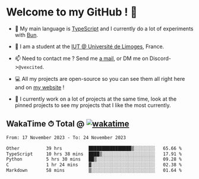 # Welcome to my GitHub ! 🌃

- 🔭 My main language is [TypeScript](https://www.typescriptlang.org/) and I currently do a lot of experiments with [Bun](https://bun.sh).

- 🌱 I am a student at the [IUT @ Université de Limoges](https://iut.unilim.fr), France.

- 📫 Need to contact me ? Send me <a href="mailto:mikkel@milescode.dev">a mail</a>, or DM me on Discord->`@vexcited`.

- 💻 All my projects are open-source so you can see them all right here and on <a href="https://vexcited.vercel.app">my website</a> !

- 👀 I currently work on a lot of projects at the same time, look at the pinned projects to see my projects that I like the most currently.

## WakaTime ⏱ Total @ [![wakatime](https://wakatime.com/badge/user/0839e595-e07a-435c-8d59-ed95f2a3d6dd.svg)](https://wakatime.com/@0839e595-e07a-435c-8d59-ed95f2a3d6dd)

<!--START_SECTION:waka-->

```txt
From: 17 November 2023 - To: 24 November 2023

Other          39 hrs          ████████████████▒░░░░░░░░   65.66 %
TypeScript     10 hrs 38 mins  ████▒░░░░░░░░░░░░░░░░░░░░   17.91 %
Python         5 hrs 30 mins   ██▒░░░░░░░░░░░░░░░░░░░░░░   09.28 %
C              1 hr 24 mins    ▓░░░░░░░░░░░░░░░░░░░░░░░░   02.38 %
Markdown       58 mins         ▒░░░░░░░░░░░░░░░░░░░░░░░░   01.64 %
```

<!--END_SECTION:waka-->
